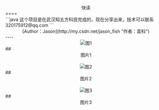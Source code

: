 <div class="text" align=center >快读</div>
====
</br>
```java
                   这个项目是在武汉知五方科技完成的，现在分享出来，技术可以联系320175912@qq.com
```
<div align=center>[Author：Jason](http://my.csdn.net/jason_fish "作者：袁科")</div>
----
</br>
<div align=center>
<image alt="图1" src="https://github.com/jsonhui/images/blob/master/1.png"/>
</div>
##<div class="text" align=center>图片1</div>
</br>
<div align=center>
<image alt="图2" src="https://github.com/jsonhui/images/blob/master/2.png"/>
</div>
##<div class="text" align=center>图片2</div>
</br>
<div align=center>
<image alt="图3" src="https://github.com/jsonhui/images/blob/master/3.png"/>
</div>
##<div class="text" align=center>图片3</div>

